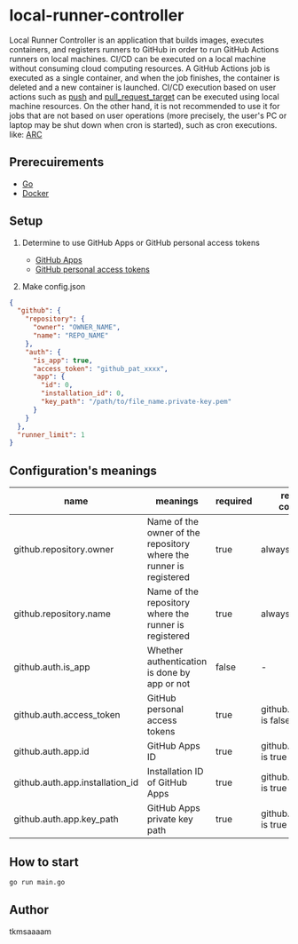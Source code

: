 # local-runner-controller

Local Runner Controller is an application that builds images, executes containers, and registers runners to GitHub in order to run GitHub Actions runners on local machines.
CI/CD can be executed on a local machine without consuming cloud computing resources. A GitHub Actions job is executed as a single container, and when the job finishes, the container is deleted and a new container is launched.
CI/CD execution based on user actions such as [push](https://docs.github.com/en/actions/writing-workflows/choosing-when-your-workflow-runs/events-that-trigger-workflows#push) and [pull_request_target](https://docs.github.com/en/actions/writing-workflows/choosing-when-your-workflow-runs/events-that-trigger-workflows#pull_request_target) can be executed using local machine resources. On the other hand, it is not recommended to use it for jobs that are not based on user operations (more precisely, the user's PC or laptop may be shut down when cron is started), such as cron executions.
like: [ARC](https://github.com/actions/actions-runner-controller)

## Prerecuirements

- [Go](https://go.dev/)
- [Docker](https://www.docker.com/)

## Setup

1. Determine to use GitHub Apps or GitHub personal access tokens
    - [GitHub Apps](https://docs.github.com/en/apps/creating-github-apps/about-creating-github-apps/about-creating-github-apps)
    - [GitHub personal access tokens](https://docs.github.com/en/authentication/keeping-your-account-and-data-secure/managing-your-personal-access-tokens)

2. Make config.json

  ```json
  {
    "github": {
      "repository": {
        "owner": "OWNER_NAME",
        "name": "REPO_NAME"
      },
      "auth": {
        "is_app": true,
        "access_token": "github_pat_xxxx",
        "app": {
          "id": 0,
          "installation_id": 0,
          "key_path": "/path/to/file_name.private-key.pem"
        }
      }
    },
    "runner_limit": 1
  }
  ```

## Configuration's meanings

| name | meanings | required | required condition | default |
| --- | ---  | --- | --- | --- |
| github.repository.owner | Name of the owner of the repository where the runner is registered | true | always | - |
| github.repository.name | Name of the repository where the runner is registered | true | always | - |
| github.auth.is_app | Whether authentication is done by app or not | false | - | false |
| github.auth.access_token | GitHub personal access tokens | true | github.auth.is_app is false | ""(empty) |
| github.auth.app.id | GitHub Apps ID | true | github.auth.is_app is true | 0 |
| github.auth.app.installation_id | Installation ID of GitHub Apps | true | github.auth.is_app is true | 0 |
| github.auth.app.key_path | GitHub Apps private key path | true | github.auth.is_app is true | ""(empty) |

## How to start

```bash
go run main.go
```

## Author

tkmsaaaam
